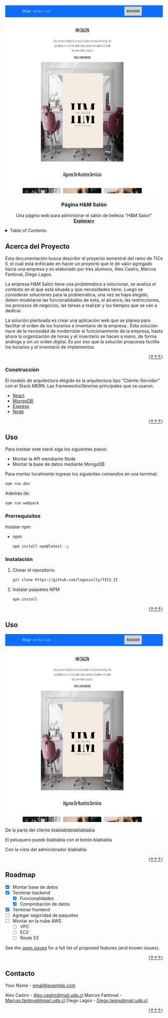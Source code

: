 <!-- Improved compatibility of back to top link: See: https://github.com/othneildrew/Best-README-Template/pull/73 -->
<a name="readme-top"></a>
<!--
*** Thanks for checking out the Best-README-Template. If you have a suggestion
*** that would make this better, please fork the repo and create a pull request
*** or simply open an issue with the tag "enhancement".
*** Don't forget to give the project a star!
*** Thanks again! Now go create something AMAZING! :D
-->



<!-- PROJECT SHIELDS -->
<!--
*** I'm using markdown "reference style" links for readability.
*** Reference links are enclosed in brackets [ ] instead of parentheses ( ).
*** See the bottom of this document for the declaration of the reference variables
*** for contributors-url, forks-url, etc. This is an optional, concise syntax you may use.
*** https://www.markdownguide.org/basic-syntax/#reference-style-links
-->





<!-- PROJECT LOGO -->
<br />
<div align="center">
  <a href="https://github.com/lagossully/TICS_II">
    <img src="Imagenes/Index.PNG" alt="Index" width="800" height="600">
  </a>

  <h3 align="center">Página H&M Salón</h3>

  <p align="center">
    Una página web para administrar el salón de belleza "H&M Salon"
    <br />
    <a href="https://github.com/lagossully/TICS_II"><strong>Explorar»</strong></a>
  </p>
</div>



<!-- TABLE OF CONTENTS -->
<details>
  <summary>Table of Contents</summary>
  <ol>
    <li>
      <a href="#acerca-del-proyecto">Acerca del Proyecto</a>
      <ul>
        <li><a href="#Construcción">Construcción</a></li>
      </ul>
    </li>
    <li>
      <a href="#uso">Getting Started</a>
      <ul>
        <li><a href="#prerrequisitos">Prerequisites</a></li>
        <li><a href="#instalación">Installation</a></li>
      </ul>
    </li>
    <li><a href="#uso">Usage</a></li>
    <li><a href="#roadmap">Roadmap</a></li>
    <li><a href="#contacto">Contact</a></li>
  </ol>
</details>



<!-- ABOUT THE PROJECT -->
## Acerca del Proyecto


Esta documentación busca describir el proyecto semestral del ramo de TICs II, el cual está enfocado en hacer un proyecto que le dé valor agregado hacia una empresa y es elaborado por tres alumnos, Álex Castro, Marcos Fantoval, Diego Lagos.

La empresa H&M Salón tiene una problemática a solucionar, se analiza el contexto en el que está situada y que necesidades tiene. Luego se consideran soluciones para la problemática, una vez se haya elegido, deben modelarse las funcionalidades de esta, el alcance, las restricciones, los procesos de negocios, las tareas a realizar y los tiempos que se van a dedicar.

La solución planteada es crear una aplicación web que se planea para facilitar el orden de los horarios e inventario de la empresa.. Ésta solución nace de la necesidad de modernizar el funcionamiento de la empresa, hasta ahora la organización de horas y el inventario se hacen a mano, de forma análoga y sin un orden digital. Es por eso que la solución propuesta facilita los horarios y el inventario de implementos. 




<p align="right">(<a href="#readme-top">↑↑↑</a>)</p>



### Construcción
El modelo de arquitectura elegido es la arquitectura tipo "Cliente-Servidor" con el Stack MERN.
Las frameworks/librerías principales que se usaron:

* [React][React-url]
* [MongoDB][Mongodb-url]
* [Express][Express-url]
* [Node][Node-url]

<p align="right">(<a href="#readme-top">↑↑↑</a>)</p>



<!-- GETTING STARTED -->
## Uso

Para instalar este stack siga los siguientes pasos:

* Montar la API mendiante Node
* Montar la base de datos mediante MongoDB

Para montar localmente ingrese los siguientes comandos en una terminal:

```sh
npm run dev
```
Además de:

```sh
npm run webpack
```
 

### Prerrequisitos

Instalar npm
* npm
  ```sh
  npm install npm@latest -g
  ```

### Instalación

1. Clonar el repositorio
   ```sh
   git clone https://github.com/lagossully/TICS_II
   ```
3. Instalar paquetes NPM
   ```sh
   npm install
   ```
 

<p align="right">(<a href="#readme-top">↑↑↑</a>)</p>


## Uso

<img src="Imagenes/Index.PNG" alt="Index" width="800" height="600">

De la parte del cliente blablablablablablabla

El peluquero puede blablabla con el botón blablabla 

Con la vista del administrador blablabla



<p align="right">(<a href="#readme-top">↑↑↑</a>)</p>



<!-- ROADMAP -->
## Roadmap

- [x] Montar base de datos
- [x] Terminar backend
    - [x] Funcionalidades 
    - [x] Comprobación de datos
- [x] Terminar frontend
- [ ] Agregar seguridad de paquetes
- [ ] Montar en la nube AWS
    - [ ] VPC
    - [ ] EC2
    - [ ] Route 53

See the [open issues](https://github.com/othneildrew/Best-README-Template/issues) for a full list of proposed features (and known issues).

<p align="right">(<a href="#readme-top">↑↑↑</a>)</p>



<!-- CONTACT -->
## Contacto

Your Name  - email@example.com

Alex Castro - Alex.castro@mail.udp.cl
Marcos Fantoval - Marcos.fantoval@mail.udp.cl
Diego Lagos - Diego.lagos@mail.udp.cl

<p align="right">(<a href="#readme-top">↑↑↑</a>)</p>







<!-- MARKDOWN LINKS & IMAGES -->
<!-- https://www.markdownguide.org/basic-syntax/#reference-style-links -->
[contributors-shield]: https://img.shields.io/github/contributors/othneildrew/Best-README-Template.svg?style=for-the-badge
[contributors-url]: https://github.com/lagossully/TICS_II/graphs/contributors
[forks-shield]: https://img.shields.io/github/forks/othneildrew/Best-README-Template.svg?style=for-the-badge
[forks-url]: https://github.com/lagossully/TICS_II/network/members
[stars-shield]: https://img.shields.io/github/stars/othneildrew/Best-README-Template.svg?style=for-the-badge
[stars-url]: https://github.com/othneildrew/Best-README-Template/stargazers
[issues-shield]: https://img.shields.io/github/issues/othneildrew/Best-README-Template.svg?style=for-the-badge
[issues-url]: https://github.com/othneildrew/Best-README-Template/issues
[license-shield]: https://img.shields.io/github/license/othneildrew/Best-README-Template.svg?style=for-the-badge
[license-url]: https://github.com/othneildrew/Best-README-Template/blob/master/LICENSE.txt
[linkedin-shield]: https://img.shields.io/badge/-LinkedIn-black.svg?style=for-the-badge&logo=linkedin&colorB=555
[linkedin-url]: https://linkedin.com/in/othneildrew
[product-screenshot]: images/screenshot.png
[Next.js]: https://img.shields.io/badge/next.js-000000?style=for-the-badge&logo=nextdotjs&logoColor=white
[Next-url]: https://nextjs.org/
[React.js]: https://img.shields.io/badge/React-20232A?style=for-the-badge&logo=react&logoColor=61DAFB
[React-url]: https://reactjs.org/
[mongodb.com]: [https://www.mongodb.com/](https://webimages.mongodb.com/_com_assets/cms/kuyjf3vea2hg34taa-horizontal_default_slate_blue.svg?auto=format%252Ccompress)
[Express-url]: https://expressjs.com/
[Mongodb-url]: https://www.mongodb.com/
[Node-url]: https://nodejs.org/en/
[Vue.js]: https://img.shields.io/badge/Vue.js-35495E?style=for-the-badge&logo=vuedotjs&logoColor=4FC08D
[Vue-url]: https://vuejs.org/
[Angular.io]: https://img.shields.io/badge/Angular-DD0031?style=for-the-badge&logo=angular&logoColor=white
[Angular-url]: https://angular.io/
[Svelte.dev]: https://img.shields.io/badge/Svelte-4A4A55?style=for-the-badge&logo=svelte&logoColor=FF3E00
[Svelte-url]: https://svelte.dev/
[Laravel.com]: https://img.shields.io/badge/Laravel-FF2D20?style=for-the-badge&logo=laravel&logoColor=white
[Laravel-url]: https://laravel.com
[Bootstrap.com]: https://img.shields.io/badge/Bootstrap-563D7C?style=for-the-badge&logo=bootstrap&logoColor=white
[Bootstrap-url]: https://getbootstrap.com
[JQuery.com]: https://img.shields.io/badge/jQuery-0769AD?style=for-the-badge&logo=jquery&logoColor=white
[JQuery-url]: https://jquery.com 
